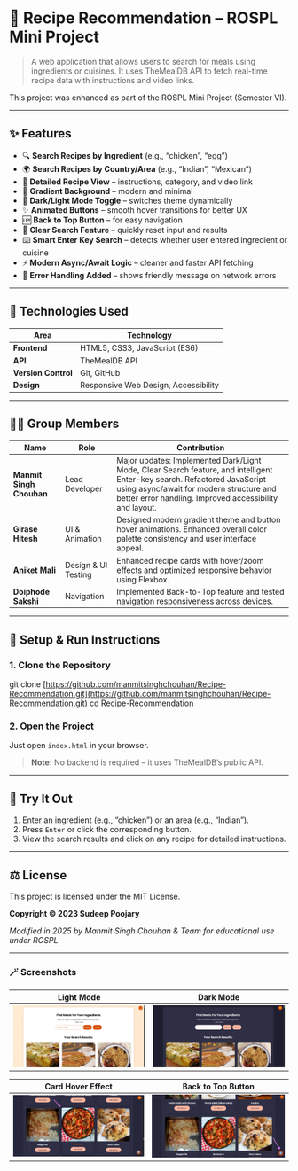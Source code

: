 # 🥗 Recipe Recommendation – ROSPL Mini Project

> A web application that allows users to search for meals using ingredients or cuisines.
> It uses TheMealDB API to fetch real-time recipe data with instructions and video links.

This project was enhanced as part of the ROSPL Mini Project (Semester VI).

---

## ✨ Features

-   🔍 **Search Recipes by Ingredient** (e.g., “chicken”, “egg”)
-   🌍 **Search Recipes by Country/Area** (e.g., “Indian”, “Mexican”)
-   📜 **Detailed Recipe View** – instructions, category, and video link
-   🌈 **Gradient Background** – modern and minimal
-   🌙 **Dark/Light Mode Toggle** – switches theme dynamically
-   ✨ **Animated Buttons** – smooth hover transitions for better UX
-   🆙 **Back to Top Button** – for easy navigation
-   🧹 **Clear Search Feature** – quickly reset input and results
-   ⌨️ **Smart Enter Key Search** – detects whether user entered ingredient or cuisine
-   ⚡ **Modern Async/Await Logic** – cleaner and faster API fetching
-   🧱 **Error Handling Added** – shows friendly message on network errors

---

## 🧠 Technologies Used

| Area            | Technology                                |
| --------------- | ----------------------------------------- |
| **Frontend** | HTML5, CSS3, JavaScript (ES6)             |
| **API** | TheMealDB API                             |
| **Version Control** | Git, GitHub                             |
| **Design** | Responsive Web Design, Accessibility      |

---

## 👨‍💻 Group Members

| Name                  | Role            | Contribution                                                                                              |
| --------------------- | --------------- | --------------------------------------------------------------------------------------------------------- |
| **Manmit Singh Chouhan** | Lead Developer | Major updates: Implemented Dark/Light Mode, Clear Search feature, and intelligent Enter-key search. Refactored JavaScript using async/await for modern structure and better error handling. Improved accessibility and layout. |
| **Girase Hitesh** | UI & Animation | Designed modern gradient theme and button hover animations. Enhanced overall color palette consistency and user interface appeal.|
| **Aniket Mali** | Design & UI Testing| Enhanced recipe cards with hover/zoom effects and optimized responsive behavior using Flexbox.|
| **Doiphode Sakshi**| Navigation  | Implemented Back-to-Top feature and tested navigation responsiveness across devices. |

---

## 🧾 Setup & Run Instructions

### 1. Clone the Repository

git clone [https://github.com/manmitsinghchouhan/Recipe-Recommendation.git](https://github.com/manmitsinghchouhan/Recipe-Recommendation.git)
cd Recipe-Recommendation 

### 2. Open the Project
Just open `index.html` in your browser.
> **Note:** No backend is required – it uses TheMealDB’s public API.

---

## 🚀 Try It Out

1.  Enter an ingredient (e.g., “chicken”) or an area (e.g., “Indian”).
2.  Press `Enter` or click the corresponding button.
3.  View the search results and click on any recipe for detailed instructions.

---

## ⚖️ License

This project is licensed under the MIT License.

**Copyright © 2023 Sudeep Poojary**

*Modified in 2025 by Manmit Singh Chouhan & Team for educational use under ROSPL.*

---

### 🪄 Screenshots

| Light Mode | Dark Mode |
| :---: | :---: |
| ![Light Mode Screenshot](./Images/light-mode.png) | ![Dark Mode Screenshot](./Images/dark-mode.png) |

| Card Hover Effect | Back to Top Button |
| :---: | :---: |
| ![Card Hover Animation](./Images/card-hover.png) | ![Back to Top Feature](./Images/backtotop.png) |
